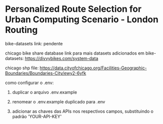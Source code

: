 # Personalized Route Selection for Urban Computing Scenario - London Routing

bike-datasets link: pendente

chicago bike share database link para mais datasets adicionados em bike-datasets: https://divvybikes.com/system-data

chicago shp file: https://data.cityofchicago.org/Facilities-Geographic-Boundaries/Boundaries-City/ewy2-6yfk

como configurar o .env:

1. duplicar o arquivo .env.example

2. renomear o .env.example duplicado para .env

3. adicionar as chaves das APIs nos respectivos campos, substituindo o padrão 'YOUR-API-KEY'
